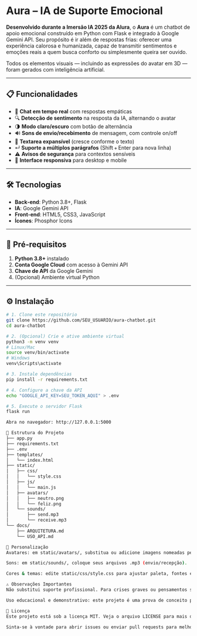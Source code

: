 # Aura – IA de Suporte Emocional

**Desenvolvido durante a Imersão IA 2025 da Alura**, o **Aura** é um chatbot de apoio emocional construído em Python com Flask e integrado à Google Gemini API. Seu propósito é ir além de respostas frias: oferecer uma experiência calorosa e humanizada, capaz de transmitir sentimentos e emoções reais a quem busca conforto ou simplesmente queira ser ouvido.  

Todos os elementos visuais — incluindo as expressões do avatar em 3D — foram gerados com inteligência artificial.

---

## 📋 Funcionalidades

- 💬 **Chat em tempo real** com respostas empáticas  
- 🔍 **Detecção de sentimento** na resposta da IA, alternando o avatar  
- 🌗 **Modo claro/escuro** com botão de alternância  
- 🔊 **Sons de envio/recebimento** de mensagem, com controle on/off  
- 🔄 **Textarea expansível** (cresce conforme o texto)  
- ↵ **Suporte a múltiplos parágrafos** (Shift + Enter para nova linha)  
- ⚠️ **Avisos de segurança** para contextos sensíveis  
- 📱 **Interface responsiva** para desktop e mobile

---
## 🛠 Tecnologias

- **Back‑end**: Python 3.8+, Flask  
- **IA**: Google Gemini API  
- **Front‑end**: HTML5, CSS3, JavaScript  
- **Ícones**: Phosphor Icons  

---

## 🚀 Pré‑requisitos

1. **Python 3.8+** instalado  
2. **Conta Google Cloud** com acesso à Gemini API  
3. **Chave de API** da Google Gemini  
4. (Opcional) Ambiente virtual Python

---

## ⚙️ Instalação

```bash
# 1. Clone este repositório
git clone https://github.com/SEU_USUARIO/aura-chatbot.git
cd aura-chatbot

# 2. (Opcional) Crie e ative ambiente virtual
python3 -m venv venv
# Linux/Mac
source venv/bin/activate
# Windows
venv\Scripts\activate

# 3. Instale dependências
pip install -r requirements.txt

# 4. Configure a chave da API
echo "GOOGLE_API_KEY=SEU_TOKEN_AQUI" > .env

# 5. Execute o servidor Flask
flask run

Abra no navegador: http://127.0.0.1:5000

📂 Estrutura do Projeto
├── app.py
├── requirements.txt
├── .env
├── templates/
│   └── index.html
├── static/
│   ├── css/
│   │   └── style.css
│   ├── js/
│   │   └── main.js
│   ├── avatars/
│   │   ├── neutro.png
│   │   └── feliz.png
│   └── sounds/
│       ├── send.mp3
│       └── receive.mp3
└── docs/
    ├── ARQUITETURA.md
    └── USO_API.md

🎨 Personalização
Avatares: em static/avatars/, substitua ou adicione imagens nomeadas pelos sentimentos (neutro.png, triste.png, etc.).

Sons: em static/sounds/, coloque seus arquivos .mp3 (envio/recepção).

Cores & temas: edite static/css/style.css para ajustar paleta, fontes e espaçamentos.

⚠️ Observações Importantes
Não substitui suporte profissional. Para crises graves ou pensamentos suicidas, procure ajuda especializada imediatamente.

Uso educacional e demonstrativo: este projeto é uma prova de conceito para a Imersão IA 2025.

📄 Licença
Este projeto está sob a licença MIT. Veja o arquivo LICENSE para mais detalhes.

Sinta-se à vontade para abrir issues ou enviar pull requests para melhorias!


